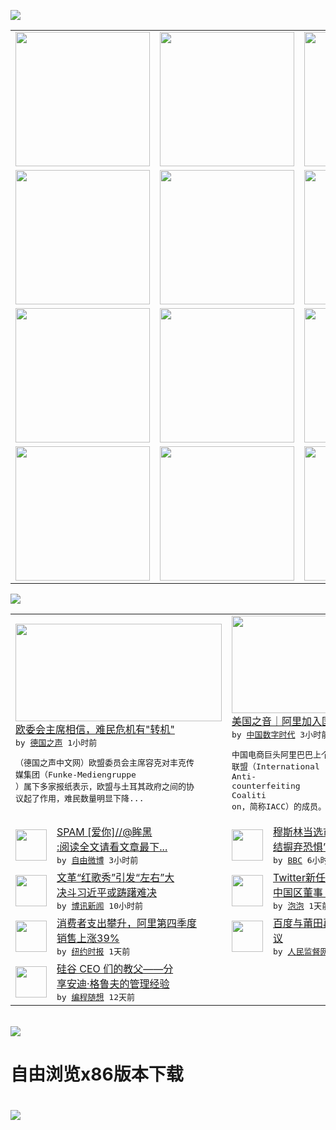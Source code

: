 

<a href="https://github.com/greatfire/z/raw/master/FreeBrowser.apk"><img src="https://raw.githubusercontent.com/greatfire/wiki/master/x/header.png" /></a><table><tr><td width="262" align="center" valign="center"><a href="https://github.com/greatfire/wiki/wiki/nyt" title="纽约时报中文网 国际纵览"><img src="https://raw.githubusercontent.com/greatfire/wiki/master/x/nyt_flag.png" width="215"/></a></td><td width="262" align="center" valign="center"><a href="https://github.com/greatfire/wiki/wiki/dw" title=""><img src="https://raw.githubusercontent.com/greatfire/wiki/master/x/dw_flag.png" width="215"/></a></td><td width="262" align="center" valign="center"><a href="https://github.com/greatfire/wiki/wiki/rmjd" title=""><img src="https://raw.githubusercontent.com/greatfire/wiki/master/x/rmjd_flag.png" width="215"/></a></td></tr><tr><td width="262" align="center" valign="center"><a href="https://github.com/paopaonetizen/website" title="泡泡 - 未经审查的互联网信息"><img src="https://raw.githubusercontent.com/greatfire/wiki/master/x/pp_flag.png" width="215"/></a></td><td width="262" align="center" valign="center"><a href="https://github.com/getlantern/mirror" title="以及自由微博和GreatFire.org官方中文论坛"><img src="https://raw.githubusercontent.com/greatfire/wiki/master/x/lantern_flag.png" width="215"/></a></td><td width="262" align="center" valign="center"><a href="https://github.com/cdtmirrors/m/" title=""><img src="https://raw.githubusercontent.com/greatfire/wiki/master/x/cdt_flag.png" width="215"/></a></td></tr><tr><td width="262" align="center" valign="center"><a href="https://github.com/program-think/blog" title="编程随想的博客"><img src="https://raw.githubusercontent.com/greatfire/wiki/master/x/pt_flag.png" width="215"/></a></td><td width="262" align="center" valign="center"><a href="https://github.com/greatfire/wiki/wiki/bbc" title=""><img src="https://raw.githubusercontent.com/greatfire/wiki/master/x/bbc_flag.png" width="215"/></a></td><td width="262" align="center" valign="center"><a href="https://github.com/freeweibo/s" title="自由微博 - 匿名和不受屏蔽的新浪微博搜索"><img src="https://raw.githubusercontent.com/greatfire/wiki/master/x/fw_flag.png" width="215"/></a></td></tr><tr><td width="262" align="center" valign="center"><a href="https://github.com/greatfire/wiki/wiki/google" title=""><img src="https://raw.githubusercontent.com/greatfire/wiki/master/x/google_flag.png" width="215"/></a></td><td width="262" align="center" valign="center"><a href="https://github.com/bxnews/boxun" title=""><img src="https://raw.githubusercontent.com/greatfire/wiki/master/x/bx_flag.png" width="215"/></a></td><td width="262" align="center" valign="center"><a href="https://github.com/greatfire/wiki/wiki/open-source" title="欢迎访问GreatFire.org开发者项目网站"><img src="https://raw.githubusercontent.com/greatfire/wiki/master/x/open-source_flag.png" width="215"/></a></td></tr></table><img src="https://raw.githubusercontent.com/greatfire/wiki/master/x/newsfeed text.png" /><table cols="4"><tr><td colspan="2" width="380"><a href="http://dw.com/p/1IjWB?maca=chi-GK-text-greatfire-all-chinese-15625-xml-mrss"><img src="http://www.dw.com/image/0,,19024717_302,00.jpg" width="330" height="156"/></a></br><a href="http://dw.com/p/1IjWB?maca=chi-GK-text-greatfire-all-chinese-15625-xml-mrss">欧委会主席相信，难民危机有"转机"</a></br><kbd> by <a href="http://dw.de">德国之声</a> 1小时前 </kbd></br><pre>（德国之声中文网）欧盟委员会主席容克对丰克传<br/>媒集团（Funke-Mediengruppe<br/>）属下多家报纸表示，欧盟与土耳其政府之间的协<br/>议起了作用，难民数量明显下降...</pre></td><td colspan="2" width="380"><a href="http://feedproxy.google.com/~r/chinadigitaltimes/IyPt/~3/-hrReGmvo18/"><img src="http://i1.wp.com/chinadigitaltimes.net/chinese/files/2016/05/BC36B172-22F4-461F-A6D9-0440D1354EF3_w640_r1_s.jpg?resize=585%2C329" width="330" height="156"/></a></br><a href="http://feedproxy.google.com/~r/chinadigitaltimes/IyPt/~3/-hrReGmvo18/">美国之音｜阿里加入国际反假货联盟引发争议</a></br><kbd> by <a href="http://chinadigitaltimes.net/chinese/">中国数字时代</a> 3小时前 </kbd></br><pre>中国电商巨头阿里巴巴上个月正式成为国际反假货<br/>联盟（International Anti-<br/>counterfeiting Coaliti<br/>on，简称IACC）的成员。...</pre></td></tr><tr><td><img src="https://raw.githubusercontent.com/greatfire/wiki/master/x/fw_logo.png" width="50" height="50"/></td><td width="280"><a href="https://freeweibo.com/weibo/3972517754768929">SPAM [爱你]//@眸黑<br/>:阅读全文请看文章最下...</a></br><kbd> by <a href="https://freeweibo.com/">自由微博</a> 3小时前 </kbd></td><td><img src="http://a.files.bbci.co.uk/worldservice/live/assets/images/2016/05/07/160507040508_uk_sadiq_khan_victory_144x81_ap_nocredit.jpg" width="50" height="50"/></td><td width="280"><a href="http://www.bbc.com/zhongwen/simp/china/2016/05/160507_uk_london_mayor_reax">穆斯林当选市长 “伦敦选择团<br/>结摒弃恐惧”</a></br><kbd> by <a href="http://www.bbc.co.uk/zhongwen/simp">BBC</a> 6小时前 </kbd></td></tr><tr><td><img src="http://www.boxun.com/news/images/2016/05/201605071738china1.jpg" width="50" height="50"/></td><td width="280"><a href="http://www.boxun.com/news/gb/china/2016/05/201605071738.shtml">文革“红歌秀”引发“左右”大<br/>决斗习近平或踌躇难决</a></br><kbd> by <a href="http://www.boxun.com">博讯新闻</a> 10小时前 </kbd></td><td><img src="https://pao-pao.net/sites/pao-pao.net/files/styles/large/public/tu_1.png?itok=78Hu4d10" width="50" height="50"/></td><td width="280"><a href="https://pao-pao.net/article/690">Twitter新任共军经历的<br/>中国区董事 中文用户需...</a></br><kbd> by <a href="https://pao-pao.net">泡泡</a> 1天前 </kbd></td></tr><tr><td><img src="https://static01.nyt.com/images/2016/05/06/business/06alibaba/06alibaba-articleLarge.jpg" width="50" height="50"/></td><td width="280"><a href="https://d7odklm2qes9e.cloudfront.net/technology/20160506/t06alibaba/">消费者支出攀升，阿里第四季度<br/>销售上涨39%</a></br><kbd> by <a href="http://m.cn.nytimes.com/">纽约时报</a> 1天前 </kbd></td><td><img src="https://raw.githubusercontent.com/greatfire/wiki/master/x/rmjd_logo.png" width="50" height="50"/></td><td width="280"><a href="http://www.rmjdw.com//jiaodianwangtan/20160502/15528.html">百度与莆田再陷“虚假广告”争<br/>议 </a></br><kbd> by <a href="http://www.rmjdw.com/">人民监督网</a> 5天前 </kbd></td></tr><tr><td><img src="https://lh3.googleusercontent.com/sMUbBGt-8JQpr_t2wogfT7BYFCdefXSgRC9jTjI2qgBafnr-rGigfkDtOFi1M1SUGdbCC2_nOXUzp-QGv5t5FtDlrsVfYlxliT6cDvuSeTcpRLJJm3QoYtY4GTgUslBVboo8MCcPzLU" width="50" height="50"/></td><td width="280"><a href="http://feedproxy.google.com/~r/programthink/~3/drmgGUT99k4/Andy-Grove-Quotes-on-Leadership.html">硅谷 CEO 们的教父——分<br/>享安迪·格鲁夫的管理经验</a></br><kbd> by <a href="http://program-think.blogspot.com">编程随想</a> 12天前 </kbd></td></table></br><a href="https://github.com/greatfire/z/raw/master/FreeBrowser.apk"><img src="https://raw.githubusercontent.com/greatfire/wiki/master/x/download app.png" /></a><h1>自由浏览x86版本下载<h1><a href="https://github.com/greatfire/z/raw/master/FreeBrowser-x86.apk"><img src="https://raw.githubusercontent.com/greatfire/images/master/fb86.qr.png" /></a>